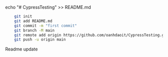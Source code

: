 echo "# CypressTesting" >> README.md

```bash
    git init
    git add README.md
    git commit -m "first commit"
    git branch -M main
    git remote add origin https://github.com/oanhdaoit/CypressTesting.git
    git push -u origin main
```

Readme update 